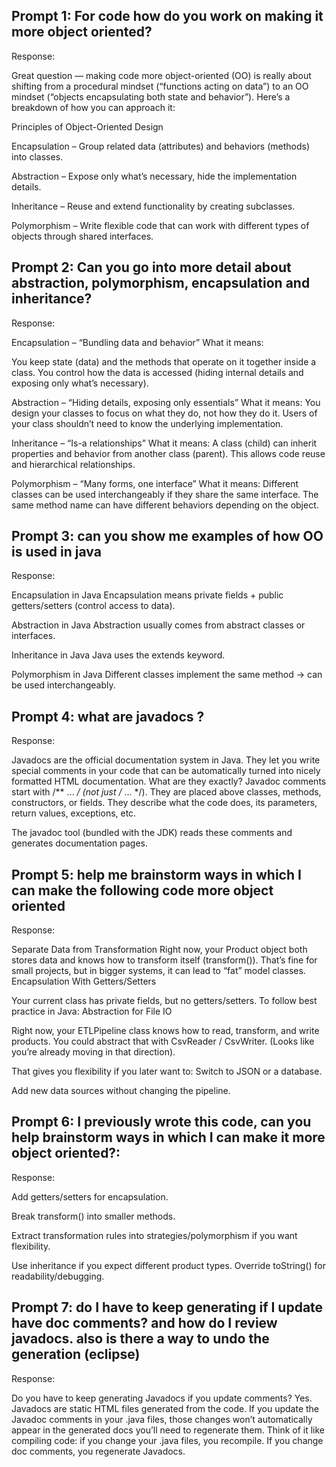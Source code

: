 ## Prompt 1:  For code how do you work on making it more object oriented?

Response:
 
Great question — making code more object-oriented (OO) is really about shifting from a procedural mindset (“functions acting on data”) to an OO mindset (“objects encapsulating both state and behavior”). Here’s a breakdown of how you can approach it:

Principles of Object-Oriented Design

Encapsulation – Group related data (attributes) and behaviors (methods) into classes.

Abstraction – Expose only what’s necessary, hide the implementation details.

Inheritance – Reuse and extend functionality by creating subclasses.

Polymorphism – Write flexible code that can work with different types of objects through shared interfaces.

## Prompt 2: Can you go into more detail about abstraction, polymorphism, encapsulation and inheritance?

Response:

Encapsulation – “Bundling data and behavior”
What it means:

You keep state (data) and the methods that operate on it together inside a class.
You control how the data is accessed (hiding internal details and exposing only what’s necessary).

Abstraction – “Hiding details, exposing only essentials”
What it means:
You design your classes to focus on what they do, not how they do it.
Users of your class shouldn’t need to know the underlying implementation.

Inheritance – “Is-a relationships”
What it means:
A class (child) can inherit properties and behavior from another class (parent).
This allows code reuse and hierarchical relationships.

Polymorphism – “Many forms, one interface”
What it means:
Different classes can be used interchangeably if they share the same interface.
The same method name can have different behaviors depending on the object.

## Prompt 3: can you show me examples of how OO is used in java

Response: 

Encapsulation in Java
Encapsulation means private fields + public getters/setters (control access to data).

Abstraction in Java
Abstraction usually comes from abstract classes or interfaces.

Inheritance in Java
Java uses the extends keyword.

Polymorphism in Java
Different classes implement the same method → can be used interchangeably.

## Prompt 4: what are javadocs ?

Response: 

Javadocs are the official documentation system in Java. They let you write special comments in your code that can be automatically turned into nicely formatted HTML documentation.
 What are they exactly?
Javadoc comments start with /** ... */ (not just /* ... */).
They are placed above classes, methods, constructors, or fields.
They describe what the code does, its parameters, return values, exceptions, etc.

The javadoc tool (bundled with the JDK) reads these comments and generates documentation pages.

## Prompt 5: help me brainstorm ways in which I can make the following code more object oriented

Response: 

Separate Data from Transformation
Right now, your Product object both stores data and knows how to transform itself (transform()). That’s fine for small projects, but in bigger systems, it can lead to “fat” model classes.
Encapsulation With Getters/Setters

Your current class has private fields, but no getters/setters. To follow best practice in Java:
Abstraction for File IO

Right now, your ETLPipeline class knows how to read, transform, and write products. You could abstract that with CsvReader / CsvWriter. (Looks like you’re already moving in that direction).

That gives you flexibility if you later want to:
Switch to JSON or a database.

Add new data sources without changing the pipeline.

## Prompt 6: I previously wrote this code, can you help brainstorm ways in which I can make it more object oriented?:

Response: 

Add getters/setters for encapsulation.

Break transform() into smaller methods.

Extract transformation rules into strategies/polymorphism if you want flexibility.

Use inheritance if you expect different product types.
Override toString() for readability/debugging.


## Prompt 7: do I have to keep generating if I update have doc comments? and how do I review javadocs. also is there a way to undo the generation (eclipse)

Response: 

Do you have to keep generating Javadocs if you update comments?
Yes. Javadocs are static HTML files generated from the code. If you update the Javadoc comments in your .java files, those changes won’t automatically appear in the generated docs  you’ll need to regenerate them.
Think of it like compiling code: if you change your .java files, you recompile. If you change doc comments, you regenerate Javadocs.













